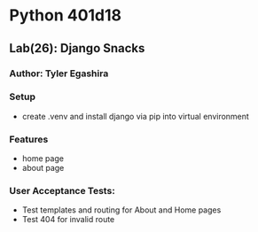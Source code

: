 # Python 401d18

## Lab(26): Django Snacks

### Author: Tyler Egashira

### Setup

* create .venv and install django via pip into virtual environment

### Features

  * home page
  * about page

### User Acceptance Tests:

* Test templates and routing for About and Home pages
* Test 404 for invalid route
